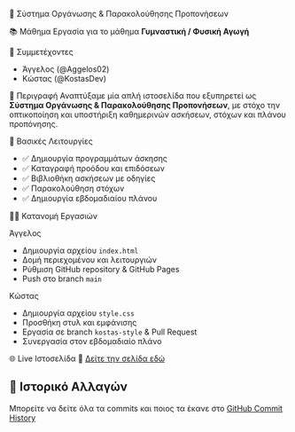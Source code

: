 💪 Σύστημα Οργάνωσης & Παρακολούθησης Προπονήσεων

📚 Μάθημα
Εργασία για το μάθημα **Γυμναστική / Φυσική Αγωγή**

👥 Συμμετέχοντες
- Άγγελος (@Aggelos02)
- Κώστας (@KostasDev)

🧩 Περιγραφή
Αναπτύξαμε μία απλή ιστοσελίδα που εξυπηρετεί ως **Σύστημα Οργάνωσης & Παρακολούθησης Προπονήσεων**, με στόχο την οπτικοποίηση και υποστήριξη καθημερινών ασκήσεων, στόχων και πλάνου προπόνησης.

 🔧 Βασικές Λειτουργίες
- ✅ Δημιουργία προγραμμάτων άσκησης
- ✅ Καταγραφή προόδου και επιδόσεων
- ✅ Βιβλιοθήκη ασκήσεων με οδηγίες
- ✅ Παρακολούθηση στόχων
- ✅ Δημιουργία εβδομαδιαίου πλάνου

👨‍🔧 Κατανομή Εργασιών

 Άγγελος
- Δημιουργία αρχείου `index.html`
- Δομή περιεχομένου και λειτουργιών
- Ρύθμιση GitHub repository & GitHub Pages
- Push στο branch `main`

Κώστας
- Δημιουργία αρχείου `style.css`
- Προσθήκη στυλ και εμφάνισης
- Εργασία σε branch `kostas-style` & Pull Request
- Συνεργασία στον εβδομαδιαίο πλάνο

🌐 Live Ιστοσελίδα
🔗 [Δείτε την σελίδα εδώ](https://Aggelos02.github.io/erg_gymnastikh)

## 📝 Ιστορικό Αλλαγών
Μπορείτε να δείτε όλα τα commits και ποιος τα έκανε στο [GitHub Commit History](https://github.com/Aggelos02/erg_gymnastikh/commits/main)
